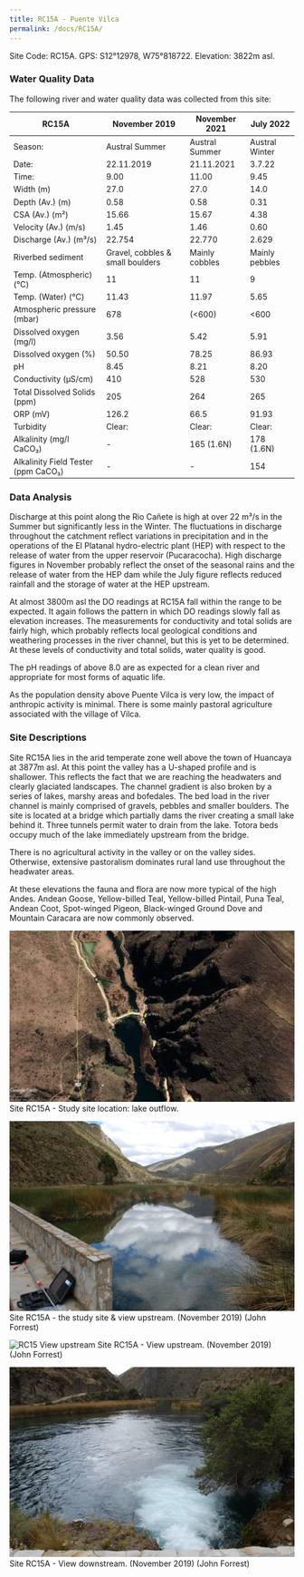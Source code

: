 ```yaml
---
title: RC15A - Puente Vilca
permalink: /docs/RC15A/
---
```



Site Code: RC15A.  GPS: S12°12978, W75°818722. Elevation:
3822m asl.


### Water Quality Data

The following river and water quality data was collected from this site:

|     RC15A                                  |     November 2019                       |     November 2021     |     July 2022         |
|--------------------------------------------|-----------------------------------------|-----------------------|-----------------------|
|     Season:                                |     Austral Summer                      |     Austral Summer    |     Austral Winter    |
|     Date:                                  |     22.11.2019                          |     21.11.2021        |     3.7.22            |
|     Time:                                  |     9.00                                |     11.00             |     9.45              |
|     Width (m)                              |     27.0                                |     27.0              |     14.0              |
|     Depth (Av.) (m)                        |     0.58                                |     0.58              |     0.31              |
|     CSA (Av.) (m²)                         |     15.66                               |     15.67             |     4.38              |
|     Velocity (Av.) (m/s)                   |     1.45                                |     1.46              |     0.60              |
|     Discharge (Av.) (m³/s)                 |     22.754                              |     22.770            |     2.629             |
|     Riverbed sediment                      |     Gravel, cobbles & small boulders    |     Mainly cobbles    |     Mainly pebbles    |
|     Temp. (Atmospheric) (°C)               |     11                                  |     11                |     9                 |
|     Temp. (Water) (°C)                     |     11.43                               |     11.97             |     5.65              |
|     Atmospheric pressure (mbar)            |     678                                 |     (<600)            |     <600              |
|     Dissolved oxygen (mg/l)                |     3.56                                |     5.42              |     5.91              |
|     Dissolved oxygen (%)                   |     50.50                               |     78.25             |     86.93             |
|     pH                                     |     8.45                                |     8.21              |     8.20              |
|     Conductivity (µS/cm)                   |     410                                 |     528               |     530               |
|     Total Dissolved Solids (ppm)           |     205                                 |     264               |     265               |
|     ORP (mV)                               |     126.2                               |     66.5              |     91.93             |
|     Turbidity                              |     Clear:                              |     Clear:            |     Clear:            |
|     Alkalinity (mg/l CaCO₃)                |     -                                   |     165 (1.6N)        |     178 (1.6N)        |
|     Alkalinity Field Tester (ppm CaCO₃)    |     -                                   |     -                 |     154               |



### Data Analysis
Discharge at this point along the Rio Cañete is high at over 22 m³/s in the Summer but significantly less in the Winter. The fluctuations in discharge throughout the catchment reflect variations in precipitation and in the operations of the El Platanal hydro-electric plant (HEP) with respect to the release of water from the upper reservoir (Pucaracocha). High discharge figures in November probably reflect the onset of the seasonal rains and the release of water from the HEP dam while the July figure reflects reduced rainfall and the storage of water at the HEP upstream.

At almost 3800m asl the DO readings at RC15A fall within the range to be expected. It again follows the pattern in which DO readings slowly fall as elevation increases. The measurements for conductivity and total solids are fairly high, which probably reflects local geological conditions and weathering processes in the river channel, but this is yet to be determined. At these levels of conductivity and total solids, water quality is good. 

The pH readings of above 8.0 are as expected for a clean river and appropriate for most forms of aquatic life.

As the population density above Puente Vilca is very low, the impact of anthropic activity is minimal. There is some mainly pastoral agriculture associated with the village of Vilca.

  
### Site Descriptions
Site RC15A lies in the arid temperate zone well above the town of Huancaya at 3877m asl. At this point the valley has a U-shaped profile and is shallower. This reflects the fact that we are reaching the headwaters and clearly glaciated landscapes. The channel gradient is also broken by a series of lakes, marshy areas and bofedales. The bed load in the river channel is mainly comprised of gravels, pebbles and smaller boulders. 
The site is located at a bridge which partially dams the river creating a small lake behind it. Three tunnels permit water to drain from the lake. Totora beds occupy much of the lake immediately upstream from the bridge.

There is no agricultural activity in the valley or on the valley sides. Otherwise, extensive pastoralism dominates rural land use throughout the headwater areas.

At these elevations the fauna and flora are now more typical of the high Andes. Andean Goose, Yellow-billed Teal, Yellow-billed Pintail, Puna Teal, Andean Coot, Spot-winged Pigeon, Black-winged Ground Dove and Mountain Caracara are now commonly observed.  


![RC15 View upstream](/assets/SiteDescriptions/RC15/RC15PuenteVilca.jpg)
Site RC15A - Study site location: lake outflow.


![Site RC15 - the study site & view upstream. (John Forrest)](/assets/SiteDescriptions/RC15/RC15Site&Viewupstream.jpg)
Site RC15A - the study site & view upstream.  (November 2019) (John Forrest)


![RC15 View upstream](/assets/SiteDescriptions/RC15/RC15Viewupstream.jpg)
Site RC15A - View upstream.  (November 2019) (John Forrest)


![image](/assets/SiteDescriptions/RC15/RC15Viewdownstream.jpg)
Site RC15A - View downstream.  (November 2019) (John Forrest)

